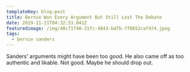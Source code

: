 ```yaml
---
templateKey: blog-post
title: Bernie Won Every Argument But Still Lost The Debate
date: 2019-11-21T04:32:53.041Z
featuredimage: /img/48c71f40-31fc-4843-bd7b-7f0652caf474.jpeg
tags:
  - bernie sanders
---
```

Sanders’ arguments might have been too good. He also came off as too authentic and likable. Not good. Maybe he should drop out.
